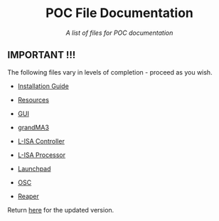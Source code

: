 <h1 align="center">
  POC File Documentation
</h1>

<p align="center">
  <i align="center">A list of files for POC documentation
  </i>
</p>

## IMPORTANT !!!

The following files vary in levels of completion - proceed as you wish.

- [Installation Guide](https://github.com/uselesskcid/EGL314-Project-S.O.N.I.C-Team-C-POC/blob/main/POC/Documentation/InstallationGuide.md) 

- [Resources](https://github.com/uselesskcid/EGL314-Project-S.O.N.I.C-Team-C-POC/blob/main/POC/Documentation/Resources.md)

- [GUI](https://github.com/uselesskcid/EGL314-Project-S.O.N.I.C-Team-C-POC/blob/main/POC/GUI/GUI.md)

- [grandMA3](https://github.com/uselesskcid/EGL314-Project-S.O.N.I.C-Team-C-POC/blob/main/POC/GrandMA3/GrandMA3.md)

- [L-ISA Controller](https://github.com/uselesskcid/EGL314-Project-S.O.N.I.C-Team-C-POC/blob/main/POC/L-ISA/L-ISA_Controller.md)

- [L-ISA Processor](https://github.com/uselesskcid/EGL314-Project-S.O.N.I.C-Team-C-POC/blob/main/POC/L-ISA/L-ISA_Processor.md)

- [Launchpad](https://github.com/uselesskcid/EGL314-Project-S.O.N.I.C-Team-C-POC/blob/main/POC/Launchpad%20Pro/Launchpad.md)

- [OSC](https://github.com/uselesskcid/EGL314-Project-S.O.N.I.C-Team-C-POC/blob/main/POC/OSC/OSC.md)

- [Reaper](https://github.com/uselesskcid/EGL314-Project-S.O.N.I.C-Team-C-POC/blob/main/POC/Reaper_DAW/Reaper.md)

Return [here](https://github.com/uselesskcid/EGL314-Project-S.O.N.I.C-Team-C-POC/blob/main/Final_Presentation/FinalPresentation.md#directory) for the updated version.
